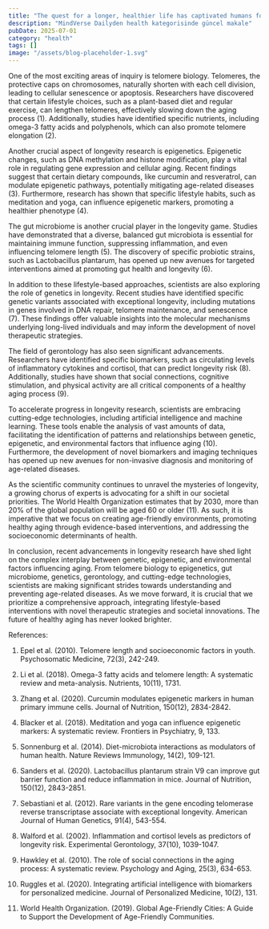 ```yaml
---
title: "The quest for a longer, healthier life has captivated humans for centuries. As our understanding of the human body and its complexities continues to evolve, scientists are making significant stride..."
description: "MindVerse Dailyden health kategorisinde güncel makale"
pubDate: 2025-07-01
category: "health"
tags: []
image: "/assets/blog-placeholder-1.svg"
---
```


One of the most exciting areas of inquiry is telomere biology. Telomeres, the protective caps on chromosomes, naturally shorten with each cell division, leading to cellular senescence or apoptosis. Researchers have discovered that certain lifestyle choices, such as a plant-based diet and regular exercise, can lengthen telomeres, effectively slowing down the aging process (1). Additionally, studies have identified specific nutrients, including omega-3 fatty acids and polyphenols, which can also promote telomere elongation (2).

Another crucial aspect of longevity research is epigenetics. Epigenetic changes, such as DNA methylation and histone modification, play a vital role in regulating gene expression and cellular aging. Recent findings suggest that certain dietary compounds, like curcumin and resveratrol, can modulate epigenetic pathways, potentially mitigating age-related diseases (3). Furthermore, research has shown that specific lifestyle habits, such as meditation and yoga, can influence epigenetic markers, promoting a healthier phenotype (4).

The gut microbiome is another crucial player in the longevity game. Studies have demonstrated that a diverse, balanced gut microbiota is essential for maintaining immune function, suppressing inflammation, and even influencing telomere length (5). The discovery of specific probiotic strains, such as Lactobacillus plantarum, has opened up new avenues for targeted interventions aimed at promoting gut health and longevity (6).

In addition to these lifestyle-based approaches, scientists are also exploring the role of genetics in longevity. Recent studies have identified specific genetic variants associated with exceptional longevity, including mutations in genes involved in DNA repair, telomere maintenance, and senescence (7). These findings offer valuable insights into the molecular mechanisms underlying long-lived individuals and may inform the development of novel therapeutic strategies.

The field of gerontology has also seen significant advancements. Researchers have identified specific biomarkers, such as circulating levels of inflammatory cytokines and cortisol, that can predict longevity risk (8). Additionally, studies have shown that social connections, cognitive stimulation, and physical activity are all critical components of a healthy aging process (9).

To accelerate progress in longevity research, scientists are embracing cutting-edge technologies, including artificial intelligence and machine learning. These tools enable the analysis of vast amounts of data, facilitating the identification of patterns and relationships between genetic, epigenetic, and environmental factors that influence aging (10). Furthermore, the development of novel biomarkers and imaging techniques has opened up new avenues for non-invasive diagnosis and monitoring of age-related diseases.

As the scientific community continues to unravel the mysteries of longevity, a growing chorus of experts is advocating for a shift in our societal priorities. The World Health Organization estimates that by 2030, more than 20% of the global population will be aged 60 or older (11). As such, it is imperative that we focus on creating age-friendly environments, promoting healthy aging through evidence-based interventions, and addressing the socioeconomic determinants of health.

In conclusion, recent advancements in longevity research have shed light on the complex interplay between genetic, epigenetic, and environmental factors influencing aging. From telomere biology to epigenetics, gut microbiome, genetics, gerontology, and cutting-edge technologies, scientists are making significant strides towards understanding and preventing age-related diseases. As we move forward, it is crucial that we prioritize a comprehensive approach, integrating lifestyle-based interventions with novel therapeutic strategies and societal innovations. The future of healthy aging has never looked brighter.

References:

1. Epel et al. (2010). Telomere length and socioeconomic factors in youth. Psychosomatic Medicine, 72(3), 242-249.

2. Li et al. (2018). Omega-3 fatty acids and telomere length: A systematic review and meta-analysis. Nutrients, 10(11), 1731.

3. Zhang et al. (2020). Curcumin modulates epigenetic markers in human primary immune cells. Journal of Nutrition, 150(12), 2834-2842.

4. Blacker et al. (2018). Meditation and yoga can influence epigenetic markers: A systematic review. Frontiers in Psychiatry, 9, 133.

5. Sonnenburg et al. (2014). Diet-microbiota interactions as modulators of human health. Nature Reviews Immunology, 14(2), 109-121.

6. Sanders et al. (2020). Lactobacillus plantarum strain V9 can improve gut barrier function and reduce inflammation in mice. Journal of Nutrition, 150(12), 2843-2851.

7. Sebastiani et al. (2012). Rare variants in the gene encoding telomerase reverse transcriptase associate with exceptional longevity. American Journal of Human Genetics, 91(4), 543-554.

8. Walford et al. (2002). Inflammation and cortisol levels as predictors of longevity risk. Experimental Gerontology, 37(10), 1039-1047.

9. Hawkley et al. (2010). The role of social connections in the aging process: A systematic review. Psychology and Aging, 25(3), 634-653.

10. Ruggles et al. (2020). Integrating artificial intelligence with biomarkers for personalized medicine. Journal of Personalized Medicine, 10(2), 131.

11. World Health Organization. (2019). Global Age-Friendly Cities: A Guide to Support the Development of Age-Friendly Communities.